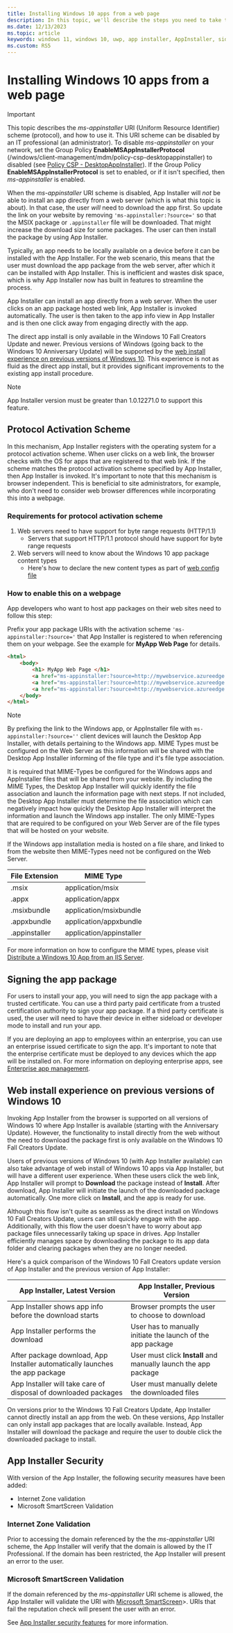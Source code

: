 ```yaml
---
title: Installing Windows 10 apps from a web page
description: In this topic, we'll describe the steps you need to take to allow users to install your apps directly from your web page.
ms.date: 12/13/2023
ms.topic: article
keywords: windows 11, windows 10, uwp, app installer, AppInstaller, sideload, related set, optional packages
ms.custom: RS5
---
```


# Installing Windows 10 apps from a web page

> [!IMPORTANT]
> This topic describes the *ms-appinstaller* URI (Uniform Resource Identifier) scheme (protocol), and how to use it. This URI scheme can be disabled by an IT professional (an administrator). To disable *ms-appinstaller* on your network, set the Group Policy **EnableMSAppInstallerProtocol** (/windows/client-management/mdm/policy-csp-desktopappinstaller) to disabled (see [Policy CSP - DesktopAppInstaller](/windows/client-management/mdm/policy-csp-desktopappinstaller#enablemsappinstallerprotocol)). If the Group Policy **EnableMSAppInstallerProtocol** is set to enabled, or if it isn't specified, then *ms-appinstaller* is enabled.
>
> When the *ms-appinstaller* URI scheme is disabled, App Installer will *not* be able to install an app directly from a web server (which is what this topic is about). In that case, the user *will* need to download the app first. So update the link on your website by removing `'ms-appinstaller:?source='` so that the MSIX package or `.appinstaller` file will be downloaded. That might increase the download size for some packages. The user can then install the package by using App Installer.

Typically, an app needs to be locally available on a device before it can be installed with the App Installer. For the web scenario, this means that the user must download the app package from the web server, after which it can be installed with App Installer. This is inefficient and wastes disk space, which is why App Installer now has built in features to streamline the process.

App Installer can install an app directly from a web server. When the user clicks on an app package hosted web link, App Installer is invoked automatically. The user is then taken to the app info view in App Installer and is then one click away from engaging directly with the app.

The direct app install is only available in the Windows 10 Fall Creators Update and newer. Previous versions of Windows (going back to the Windows 10 Anniversary Update) will be supported by the [web install experience on previous versions of Windows 10](#web-install-experience). This experience is not as fluid as the direct app install, but it provides significant improvements to the existing app install procedure.

> [!NOTE]
> App Installer version must be greater than 1.0.12271.0 to support this feature.

## Protocol Activation Scheme

In this mechanism, App Installer registers with the operating system for a protocol activation scheme. When user clicks on a web link, the browser checks with the OS for apps that are registered to that web link. If the scheme matches the protocol activation scheme specified by App Installer, then App Installer is invoked. It's important to note that this mechanism is browser independent. This is beneficial to site administrators, for example, who don't need to consider web browser differences while incorporating this into a webpage.

### Requirements for protocol activation scheme

1. Web servers need to have support for byte range requests (HTTP/1.1)
    - Servers that support HTTP/1.1 protocol should have support for byte range requests
2. Web servers will need to know about the Windows 10 app package content types
    - Here's how to declare the new content types as part of [web config file](web-install-IIS.md#step-7---configure-the-web-app-for-app-package-mime-types)

### How to enable this on a webpage

App developers who want to host app packages on their web sites need to follow this step:

Prefix your app package URIs with the activation scheme `'ms-appinstaller:?source='` that App Installer is registered to when referencing them on your webpage. See the example for **MyApp Web Page** for details.
``` html
<html>
    <body>
        <h1> MyApp Web Page </h1>
        <a href="ms-appinstaller:?source=http://mywebservice.azureedge.net/HubApp.msix"> Install app package </a>
        <a href="ms-appinstaller:?source=http://mywebservice.azureedge.net/HubAppBundle.msixbundle"> Install app bundle  </a>
        <a href="ms-appinstaller:?source=http://mywebservice.azureedge.net/HubAppSet.appinstaller"> Install related set </a>
    </body>
</html>
```

> [!NOTE]
> By prefixing the link to the Windows app, or AppInstaller file with `ms-appinstaller:?source=''` client devices will launch the Desktop App Installer, with details pertaining to the Windows app. MIME Types must be configured on the Web Server as this information will be shared with the Desktop App Installer informing of the file type and it's file type association.

It is required that MIME-Types be configured for the Windows apps and AppInstaller files that will be shared from your website. By including the MIME Types, the Desktop App Installer will quickly identify the file association and launch the information page with next steps. If not included, the Desktop App Installer must determine the file association which can negatively impact how quickly the Desktop App Installer will interpret the information and launch the Windows app installer. The only MIME-Types that are required to be configured on your Web Server are of the file types that will be hosted on your website.

If the Windows app installation media is hosted on a file share, and linked to from the website then MIME-Types need not be configured on the Web Server. 

| File Extension | MIME Type                |
|----------------|--------------------------|
| .msix          | application/msix         |
| .appx          | application/appx         |
| .msixbundle    | application/msixbundle   |
| .appxbundle    | application/appxbundle   |
| .appinstaller  | application/appinstaller |

For more information on how to configure the MIME types, please visit [Distribute a Windows 10 App from an IIS Server](./web-install-iis.md#step-7---configure-the-web-app-for-app-package-mime-types).

## Signing the app package

For users to install your app, you will need to sign the app package with a trusted certificate. You can use a third party paid certificate from a trusted certification authority to sign your app package. If a third party certificate is used, the user will need to have their device in either sideload or developer mode to install and run your app.

If you are deploying an app to employees within an enterprise, you can use an enterprise issued certificate to sign the app. It's important to note that the enterprise certificate must be deployed to any devices which the app will be installed on. For more information on deploying enterprise apps, see [Enterprise app management](/windows/client-management/mdm/enterprise-app-management).

## Web install experience on previous versions of Windows 10<a name="web-install-experience"></a>

Invoking App Installer from the browser is supported on all versions of Windows 10 where App Installer is available (starting with the Anniversary Update). However, the functionality to install directly from the web without the need to download the package first is only available on the Windows 10 Fall Creators Update.  

Users of previous versions of Windows 10 (with App Installer available) can also take advantage of web install of Windows 10 apps via App Installer, but will have a different user experience. When these users click the web link, App Installer will prompt to **Download** the package instead of **Install**. After download, App Installer will initiate the launch of the downloaded package automatically. One more click on **Install**, and the app is ready for use.

Although this flow isn't quite as seamless as the direct install on Windows 10 Fall Creators Update, users can still quickly engage with the app. Additionally, with this flow the user doesn't have to worry about app package files unnecessarily taking up space in drives. App Installer efficiently manages space by downloading the package to its app data folder and clearing packages when they are no longer needed.

Here's a quick comparison of the Windows 10 Fall Creators update version of App Installer and the previous version of App Installer:

| App Installer, Latest Version | App Installer, Previous Version |
|------------------------------|----------------------------------|
| App Installer shows app info before the download starts | Browser prompts the user to choose to download  |
| App Installer performs the download | User has to manually initiate the launch of the app package |
| After package download, App Installer automatically launches the app package | User must click **Install** and manually launch the app package |
| App Installer will take care of disposal of downloaded packages | User must manually delete the downloaded files |

On versions prior to the Windows 10 Fall Creators Update, App Installer cannot directly install an app from the web. On these versions, App Installer can only install app packages that are locally available. Instead, App Installer will download the package and require the user to double click the downloaded package to install.

## App Installer Security

With version <bugbug> of the App Installer, the following security measures have been added:
* Internet Zone validation
* Microsoft SmartScreen Validation

### Internet Zone Validation

Prior to accessing the domain referenced by the the *ms-appinstaller* URI scheme, the App Installer will verify that the domain is allowed by the IT Professional. If the domain has been restricted, the App Installer will present an error to the user.

### Microsoft SmartScreen Validation

If the domain referenced by the *ms-appinstaller* URI scheme is allowed, the App Installer will validate the URI with [Microsoft SmartScreen](https://learn.microsoft.com/windows/security/operating-system-security/virus-and-threat-protection/microsoft-defender-smartscreen)>. URIs that fail the reputation check will present the user with an error.

See [App Installer security features](./app-installer-security-features.md) for more information.